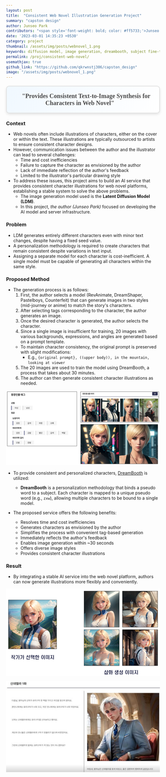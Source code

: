 ```yaml
---
layout: post
title:  "Consistent Web Novel Illustration Generation Project"
summary: "capston design"
author: Junseo Park
contributors: "<span style='font-weight: bold; color: #ff5733;'>Junseo Park</span>, Beomseok Ko, Jaehyun Jeong, and Jinseob Han"
date: '2023-03-01 14:35:23 +0530'
category: project
thumbnail: /assets/img/posts/webnovel_1.png
keywords: diffusion model, image generation, dreambooth, subject fine-tuning
permalink: /proj/consistent-web-novel/
usemathjax: true
github_link: "https://github.com/qkrwnstj306/capston_design"
image: "/assets/img/posts/webnovel_1.png"
---
```


<div align="center" style="
  font-family: 'Times New Roman', Times, serif;
  font-size: 20px;
  font-weight: bold;
  color: #4a4a4a;
  padding: 20px;
  margin: 20px auto;
  border: 2px solid #e0e0e0;
  border-radius: 10px;
  background: linear-gradient(120deg, #f0f8ff, #ffffff);
  box-shadow: 0 4px 8px rgba(0, 0, 0, 0.1);">
  🚀 "Provides Consistent Text-to-Image Synthesis for Characters in Web Novel" 🌟
</div>

  
<p></p>


### Context

- Web novels often include illustrations of characters, either on the cover or within the text. These illustrations are typically outsourced to artists to ensure consistent character designs.
- However, communication issues between the author and the illustrator can lead to several challenges:
  - Time and cost inefficiencies
  - Failure to capture the character as envisioned by the author
  - Lack of immediate reflection of the author's feedback
  - Limited to the illustrator's particular drawing style
- To address these issues, this project aims to build an AI service that provides consistent character illustrations for web novel platforms, establishing a stable system to solve the above problems.
  - The image generation model used is the **Latent Diffusion Model (LDM)**.
  - In this project, *the author (Junseo Park)* focused on developing the AI model and server infrastructure.

### Problem

- LDM generates entirely different characters even with minor text changes, despite having a fixed seed value.
- A personalization methodology is required to create characters that remain consistent despite variations in text input.
- Assigning a separate model for each character is cost-inefficient. A single model must be capable of generating all characters within the same style.

### Proposed Method

- The generation process is as follows:
  1. First, the author selects a model (RevAnimate, DreamShaper, Pastelboys, Counterfeit) that can generate images in two styles (mid-journey or anime) to match the story's characters.
  2. After selecting tags corresponding to the character, the author generates an image.
  3. Once the desired character is generated, the author selects the character.
  4. Since a single image is insufficient for training, $20$ images with various backgrounds, expressions, and angles are generated based on a prompt template.
    - To maintain character consistency, the original prompt is preserved with slight modifications:
      - E.g., ```{original prompt}, ((upper body)), in the mountain, looking at viewer```
  5. The $20$ images are used to train the model using DreamBooth, a process that takes about $30$ minutes.
  6. The author can then generate consistent character illustrations as needed.


<p align="center">
<img src='/assets/img/posts/webnovel2.png'>
</p>

- To provide consistent and personalized characters, [DreamBooth](https://arxiv.org/abs/2208.12242) is utilized:
  - **DreamBooth** is a personalization methodology that binds a pseudo word to a subject. Each character is mapped to a unique pseudo word (e.g., ```zxw```), allowing multiple characters to be bound to a single model.

- The proposed service offers the following benefits:
  - Resolves time and cost inefficiencies
  - Generates characters as envisioned by the author
  - Simplifies the process with convenient tag-based generation
  - Immediately reflects the author's feedback
  - Enables image generation within ~$30$ seconds
  - Offers diverse image styles
  - Provides consistent character illustrations


### Result

- By integrating a stable AI service into the web novel platform, authors can now generate illustrations more flexibly and conveniently.

<p align="center">
<img src='/assets/img/posts/webnovel3.png'>
</p>

<p align="center">
<img src='/assets/img/posts/webnovel4.png'>
</p>